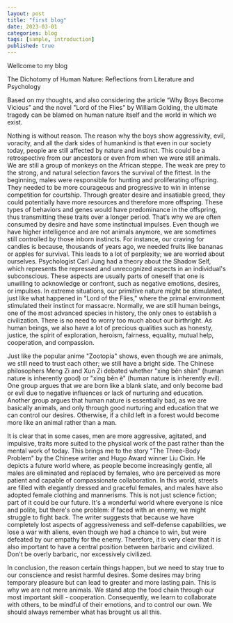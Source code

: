 ```yaml
---
layout: post
title: "first blog"
date: 2023-03-01
categories: blog
tags: [sample, introduction]
published: true
---
```


Wellcome to my blog


The Dichotomy of Human Nature: Reflections from Literature and Psychology

Based on my thoughts, and also considering the article “Why Boys Become Vicious” and the novel "Lord of the Flies" by William Golding, the ultimate tragedy can be blamed on human nature itself and the world in which we exist.

Nothing is without reason. The reason why the boys show aggressivity, evil, voracity, and all the dark sides of humankind is that even in our society today, people are still affected by nature and instinct. This could be a retrospective from our ancestors or even from when we were still animals. We are still a group of monkeys on the African steppe. The weak are prey to the strong, and natural selection favors the survival of the fittest. In the beginning, males were responsible for hunting and proliferating offspring. They needed to be more courageous and progressive to win in intense competition for courtship. Through greater desire and insatiable greed, they could potentially have more resources and therefore more offspring. These types of behaviors and genes would have predominance in the offspring, thus transmitting these traits over a longer period. That’s why we are often consumed by desire and have some instinctual impulses. Even though we have higher intelligence and are not animals anymore, we are sometimes still controlled by those inborn instincts. For instance, our craving for candies is because, thousands of years ago, we needed fruits like bananas or apples for survival. This leads to a lot of perplexity; we are worried about ourselves. Psychologist Carl Jung had a theory about the Shadow Self, which represents the repressed and unrecognized aspects in an individual's subconscious. These aspects are usually parts of oneself that one is unwilling to acknowledge or confront, such as negative emotions, desires, or impulses. In extreme situations, our primitive nature might be stimulated, just like what happened in "Lord of the Flies," where the primal environment stimulated their instinct for massacre. Normally, we are still human beings, one of the most advanced species in history, the only ones to establish a civilization. There is no need to worry too much about our birthright. As human beings, we also have a lot of precious qualities such as honesty, justice, the spirit of exploration, heroism, fairness, equality, mutual help, cooperation, and compassion.

Just like the popular anime "Zootopia" shows, even though we are animals, we still need to trust each other; we still have a bright side. The Chinese philosophers Meng Zi and Xun Zi debated whether "xìng běn shàn" (human nature is inherently good) or "xìng běn è" (human nature is inherently evil). One group argues that we are born like a blank slate, and only become bad or evil due to negative influences or lack of nurturing and education. Another group argues that human nature is essentially bad, as we are basically animals, and only through good nurturing and education that we can control our desires. Otherwise, if a child left in a forest would become more like an animal rather than a man.

It is clear that in some cases, men are more aggressive, agitated, and impulsive, traits more suited to the physical work of the past rather than the mental work of today. This brings me to the story "The Three-Body Problem" by the Chinese writer and Hugo Award winner Liu Cixin. He depicts a future world where, as people become increasingly gentle, all males are eliminated and replaced by females, who are perceived as more patient and capable of compassionate collaboration. In this world, streets are filled with elegantly dressed and graceful females, and males have also adopted female clothing and mannerisms. This is not just science fiction; part of it could be our future. It's a wonderful world where everyone is nice and polite, but there's one problem: if faced with an enemy, we might struggle to fight back. The writer suggests that because we have completely lost aspects of aggressiveness and self-defense capabilities, we lose a war with aliens, even though we had a chance to win, but were defeated by our empathy for the enemy. Therefore, it is very clear that it is also important to have a central position between barbaric and civilized. Don't be overly barbaric, nor excessively civilized.

In conclusion, the reason certain things happen, but we need to stay true to our conscience and resist harmful desires. Some desires may bring temporary pleasure but can lead to greater and more lasting pain. This is why we are not mere animals. We stand atop the food chain through our most important skill - cooperation. Consequently, we learn to collaborate with others, to be mindful of their emotions, and to control our own. We should always remember what has brought us all this.

